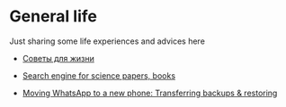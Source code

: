 # General life

Just sharing some life experiences and advices here

- [Советы для жизни](https://github.com/alfredorefana/wiki/blob/main/general/Life-advices.md)

- [Search engine for science papers, books](https://github.com/alfredorefana/wiki/blob/main/general/search-engine-sites-for-books-and-science-papers.md)

- [Moving WhatsApp to a new phone: Transferring backups & restoring](https://github.com/alfredorefana/wiki/blob/main/general/search-engine-sites-for-books-and-science-papers.md)

